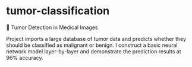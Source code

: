 # tumor-classification
🧬 Tumor Detection in Medical Images

Project imports a large database of tumor data and predicts whether they should be classified as malignant or benign. I construct a basic neural network model layer-by-layer and demonstrate the prediction results at 96% accuracy.
